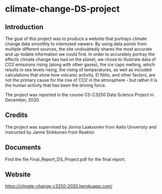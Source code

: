 # climate-change-DS-project
## Introduction  
The goal of this project was to produce a website that portrays climate change data smoothly to interested viewers. By using data points from multiple different sources,
the site undoubtedly shares the most accurate and up-todate information we could find. In order to accurately portray the effects climate change has had on the planet, we chose to illustrate data of CO2 emissions rising (along with other gases), the ice caps melting, which results in sea levels rising, the rising of temperatures, as well as included calculations that show how volcanic activity, El Niño, and other factors, are not the primary cause for the rise of CO2 in the atmosphere - but rather it is the human
activity that has been the driving force.  

The project was reported in the course CS-C3250 Data Science Project in December, 2020. 

## Credits
The project was supervised by Jorma Laaksonen from Aalto Univeristy and instructed by Janne Sinkkonen from Reaktor.

## Documents
Find the file Final_Report_DS_Project.pdf for the final report.

## Website
https://climate-change-c3250-2020.herokuapp.com/

